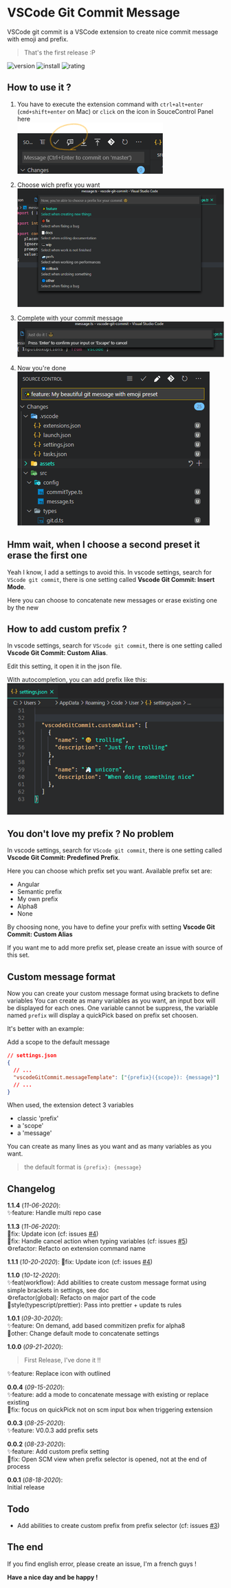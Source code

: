 # VSCode Git Commit Message

VSCode git commit is a VSCode extension to create nice commit message with emoji and prefix.

> That's the first release :P

![version](https://vsmarketplacebadge.apphb.com/version-short/rioukkevin.vscode-git-commit.svg?style=for-the-badge&color=dd4739)
![install](https://vsmarketplacebadge.apphb.com/installs/rioukkevin.vscode-git-commit.svg?style=for-the-badge&color=dd4739)
![rating](https://vsmarketplacebadge.apphb.com/rating-star/rioukkevin.vscode-git-commit.svg?style=for-the-badge&color=dd4739)

## How to use it ?

1. You have to execute the extension command with `ctrl+alt+enter` (`cmd+shift+enter` on Mac) or `click` on the icon in SouceControl Panel here  
   ![logo](./assets/screens/logo.png)

2. Choose wich prefix you want
   ![prefix](./assets/screens/list.png)

3. Complete with your commit message
   ![message](./assets/screens/message.png)

4. Now you're done  
   ![scm](./assets/screens/scm.png)

## Hmm wait, when I choose a second preset it erase the first one

Yeah I know, I add a settings to avoid this. In vscode settings, search for `VScode git commit`, there is one setting called **Vscode Git Commit: Insert Mode**.

Here you can choose to concatenate new messages or erase existing one by the new

## How to add custom prefix ?

In vscode settings, search for `VScode git commit`, there is one setting called **Vscode Git Commit: Custom Alias**.

Edit this setting, it open it in the json file.

With autocompletion, you can add prefix like this:  
![customPrefix](./assets/screens/customPrefix.png)

## You don't love my prefix ? No problem

In vscode settings, search for `VScode git commit`, there is one setting called **Vscode Git Commit: Predefined Prefix**.

Here you can choose which prefix set you want. Available prefix set are:

- Angular
- Semantic prefix
- My own prefix
- Alpha8
- None

By choosing none, you have to define your prefix with setting **Vscode Git Commit: Custom Alias**

If you want me to add more prefix set, please create an issue with source of this set.

## Custom message format

Now you can create your custom message format using brackets to define variables
You can create as many variables as you want, an input box will be displayed for each ones.
One variable cannot be suppress, the variable named `prefix` will display a quickPick based on prefix set choosen.

It's better with an example:

Add a scope to the default message

```json
// settings.json
{
  // ...
  "vscodeGitCommit.messageTemplate": ["{prefix}({scope}): {message}"]
  // ...
}
```

When used, the extension detect 3 variables

- classic 'prefix'
- a 'scope'
- a 'message'

You can create as many lines as you want and as many variables as you want.

> the default format is `{prefix}: {message}`

## Changelog

**1.1.4** (_11-06-2020_):    
✨feature: Handle multi repo case

**1.1.3** (_11-06-2020_):    
🐞fix: Update icon (cf: issues [#4](https://github.com/rioukkevin/vscode-git-commit/issues/4))   
🐞fix: Handle cancel action when typing variables (cf: issues [#5](https://github.com/rioukkevin/vscode-git-commit/issues/5))   
⚙️refactor: Refacto on extension command name     

**1.1.1** (_10-20-2020_): 
🐞fix: Update icon (cf: issues [#4](https://github.com/rioukkevin/vscode-git-commit/issues/4))

**1.1.0** (_10-12-2020_):  
✨feat(workflow): Add abilities to create custom message format using simple brackets in settings, see doc  
⚙️refactor(global): Refacto on major part of the code  
🌈style(typescript/prettier): Pass into prettier + update ts rules

**1.0.1** (_09-30-2020_):  
✨feature: On demand, add based commitizen prefix for alpha8  
🔵other: Change default mode to concatenate settings

**1.0.0** (_09-21-2020_):

> First Release, I've done it !!

✨feature: Replace icon with outlined

**0.0.4** (_09-15-2020_):  
✨feature: add a mode to concatenate message with existing or replace existing  
🐞fix: focus on quickPick not on scm input box when triggering extension

**0.0.3** (_08-25-2020_):  
✨feature: V0.0.3 add prefix sets

**0.0.2** (_08-23-2020_):  
✨feature: Add custom prefix setting  
🐞fix: Open SCM view when prefix selector is opened, not at the end of process

**0.0.1** (_08-18-2020_):  
Initial release

## Todo

- Add abilities to create custom prefix from prefix selector (cf: issues [#3](https://github.com/rioukkevin/vscode-git-commit/issues/3))

## The end

If you find english error, please create an issue, I'm a french guys !

**Have a nice day and be happy !**
